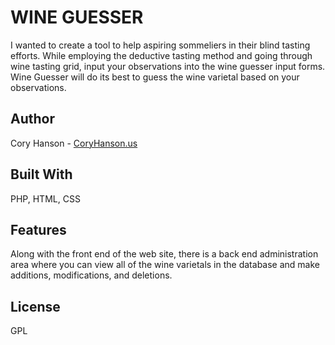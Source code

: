 # WINE GUESSER
I wanted to create a tool to help aspiring sommeliers in their blind tasting efforts. While employing the deductive tasting method and going through wine tasting grid, input your observations into the wine guesser input forms. Wine Guesser will do its best to guess the wine varietal based on your observations.

## Author
Cory Hanson - [CoryHanson.us](https://coryhanson.us)

## Built With
PHP, HTML, CSS

## Features
Along with the front end of the web site, there is a back end administration area where you can view all of the wine varietals in the database and make additions, modifications, and deletions.

## License
GPL